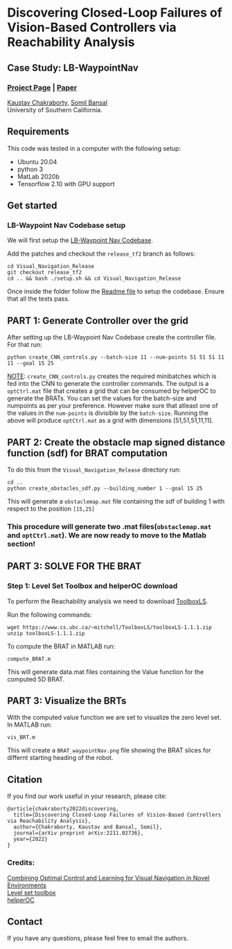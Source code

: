 # Discovering Closed-Loop Failures of Vision-Based Controllers via Reachability Analysis
## Case Study: LB-WaypointNav
### [Project Page](https://vatsuak.github.io/failure-detection/) | [Paper](https://arxiv.org/pdf/2211.02736.pdf)<br>

[Kaustav Chakraborty](https://vatsuak.github.io/),
[Somil Bansal](https://smlbansal.github.io/) <br>
University of Southern California.

## Requirements 
This code was tested in a computer with the following setup:
- Ubuntu 20.04
- python 3
- MatLab 2020b
- Tensorflow 2.10 with GPU support

## Get started
### LB-Waypoint Nav Codebase setup
We will first setup the [LB-Waypoint Nav Codebase](https://github.com/smlbansal/Visual-Navigation-Release).

Add the patches and checkout the ```release_tf2``` branch as follows:
```
cd Visual_Navigation_Release
git checkout release_tf2
cd .. && bash ./setup.sh && cd Visual_Navigation_Release
```

Once inside the folder follow the [Readme file](https://github.com/smlbansal/Visual-Navigation-Release/tree/release_tf2#readme) to setup the codebase. Ensure that all the tests pass.

## PART 1: Generate Controller over the grid

After setting up the LB-Waypoint Nav Codebase create the controller file. For that run:

```
python create_CNN_controls.py --batch-size 11 --num-points 51 51 51 11 11 --goal 15 25
```

<u>NOTE</u>: ```create_CNN_controls.py``` creates the required minibatches which is fed into the CNN to generate the controller commands. The output is a  ```optCtrl.mat``` file that creates a grid that can be consumed by helperOC to generate the BRATs. 
You can set the values for the batch-size and numpoints as per your preference. However make sure that atleast one of the values in the ```num-points``` is divisible by the ```batch-size```. Running the above will produce ```optCtrl.mat``` as a grid with dimensions [51,51,51,11,11]. 

## PART 2: Create the obstacle map signed distance function (sdf) for BRAT computation

To do this from the `Visual_Navigation_Release` directory run:
```
cd ..
python create_obstacles_sdf.py --building_number 1 --goal 15 25
```
This will generate a ```obstaclemap.mat``` file containing the sdf of building 1 with respect to the position `[15,25]`

### This procedure will generate two .mat files(```obstaclemap.mat``` and ```optCtrl.mat```). We are now ready to move to the Matlab section!

## PART 3: SOLVE FOR THE BRAT 

### Step 1: Level Set Toolbox and helperOC download 
To perform the Reachability analysis we need to download [ToolboxLS](https://www.cs.ubc.ca/~mitchell/ToolboxLS/).

Run the following commands:

```
wget https://www.cs.ubc.ca/~mitchell/ToolboxLS/toolboxLS-1.1.1.zip
unzip toolboxLS-1.1.1.zip
```

To compute the BRAT in MATLAB run:
```
compute_BRAT.m
```

This will generate data.mat files containing the Value function for the computed 5D BRAT.

## PART 3: Visualize the BRTs

With the computed value function we are set to visualize the zero level set. <br>
In MATLAB run:
```
vis_BRT.m 
```
This will create a `BRAT_waypointNav.png` file showing the BRAT slices for differnt starting heading of the robot.


## Citation
If you find our work useful in your research, please cite:
```
@article{chakraborty2022discovering,
  title={Discovering Closed-Loop Failures of Vision-Based Controllers via Reachability Analysis},
  author={Chakraborty, Kaustav and Bansal, Somil},
  journal={arXiv preprint arXiv:2211.02736},
  year={2022}
}
```

### Credits:
[Combining Optimal Control and Learning for Visual Navigation in Novel Environments](https://smlbansal.github.io/LB-WayPtNav/) <br>
[Level set toolbox](https://www.cs.ubc.ca/~mitchell/ToolboxLS/) <br>
[helperOC](https://github.com/HJReachability/helperOC)

## Contact
If you have any questions, please feel free to email the authors.
